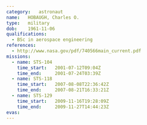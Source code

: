 ```yaml
---
category:	astronaut
name:	HOBAUGH, Charles O.
type:	military
dob:	1961-11-06
qualifications:
  - BSc in aerospace engineering
references:
  - http://www.nasa.gov/pdf/740566main_current.pdf
missions:
  - name: STS-104
    time_start:   2001-07-12T09:04Z
    time_end:     2001-07-24T03:39Z
  - name: STS-118
    time_start:   2007-08-08T22:36:42Z
    time_end:     2007-08-21T16:33:21Z
  - name: STS-129
    time_start:   2009-11-16T19:28:09Z
    time_end:     2009-11-27T14:44:23Z
evas:
---
```

